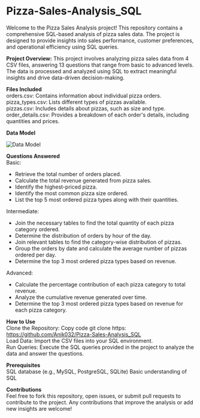 # Pizza-Sales-Analysis_SQL
Welcome to the Pizza Sales Analysis project! This repository contains a comprehensive SQL-based analysis of pizza sales data. The project is designed to provide insights into sales performance, customer preferences, and operational efficiency using SQL queries.

**Project Overview:**
This project involves analyzing pizza sales data from 4 CSV files, answering 13 questions that range from basic to advanced levels. The data is processed and analyzed using SQL to extract meaningful insights and drive data-driven decision-making.

**Files Included** <br> 
orders.csv: Contains information about individual pizza orders.<br> 
pizza_types.csv: Lists different types of pizzas available.<br> 
pizzas.csv: Includes details about pizzas, such as size and type.<br> 
order_details.csv: Provides a breakdown of each order's details, including quantities and prices.

**Data Model**

![Data Model](https://github.com/Anik032/Pizza-Sales-Analysis_SQL/assets/135404517/13192d11-5497-4657-8401-a2f6cb56295d)

**Questions Answered** <br> 
Basic:
* Retrieve the total number of orders placed.<br> 
* Calculate the total revenue generated from pizza sales.<br> 
* Identify the highest-priced pizza.<br> 
* Identify the most common pizza size ordered.<br> 
* List the top 5 most ordered pizza types along with their quantities.
  
Intermediate:
* Join the necessary tables to find the total quantity of each pizza category ordered.<br> 
* Determine the distribution of orders by hour of the day.<br> 
* Join relevant tables to find the category-wise distribution of pizzas.<br> 
* Group the orders by date and calculate the average number of pizzas ordered per day.<br> 
* Determine the top 3 most ordered pizza types based on revenue.<br> 
  
Advanced:
* Calculate the percentage contribution of each pizza category to total revenue.<br> 
* Analyze the cumulative revenue generated over time.<br> 
* Determine the top 3 most ordered pizza types based on revenue for each pizza category.<br> 

**How to Use** <br> 
Clone the Repository:
Copy code
git clone https: https://github.com/Anik032/Pizza-Sales-Analysis_SQL<br> 
Load Data: Import the CSV files into your SQL environment.<br> 
Run Queries: Execute the SQL queries provided in the project to analyze the data and answer the questions.

**Prerequisites** <br> 
SQL database (e.g., MySQL, PostgreSQL, SQLite)
Basic understanding of SQL

**Contributions** <br> 
Feel free to fork this repository, open issues, or submit pull requests to contribute to the project. Any contributions that improve the analysis or add new insights are welcome!
